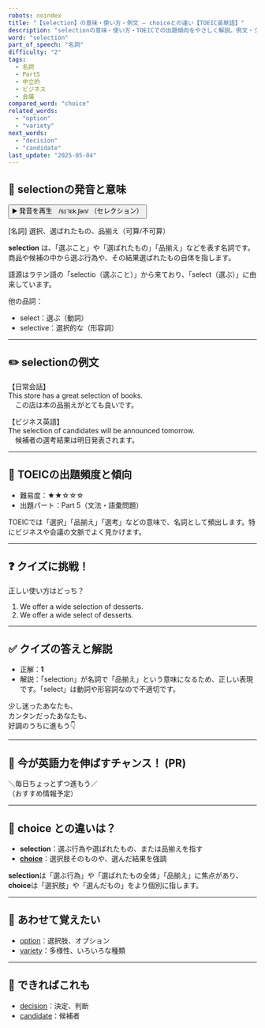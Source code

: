```yaml
---
robots: noindex
title: "【selection】の意味・使い方・例文 ― choiceとの違い【TOEIC英単語】"
description: "selectionの意味・使い方・TOEICでの出題傾向をやさしく解説。例文・クイズ付きでchoiceとの違いもわかりやすく学べます。"
word: "selection"
part_of_speech: "名詞"
difficulty: "2"
tags:
  - 名詞
  - Part5
  - 中立的
  - ビジネス
  - 会議
compared_word: "choice"
related_words:
  - "option"
  - "variety"
next_words:
  - "decision"
  - "candidate"
last_update: "2025-05-04"
---
```


## 🔰 selectionの発音と意味

<button class="play-audio" onclick="playTTS('selection')">
  <span class="play-audio-main">
    ▶️ 発音を再生　/sɪˈlɛk.ʃən/
  </span>
  <span class="play-audio-sub">
    （セレクション）
  </span>
</button>

[名詞] 選択、選ばれたもの、品揃え（可算/不可算）

**selection** は、「選ぶこと」や「選ばれたもの」「品揃え」などを表す名詞です。商品や候補の中から選ぶ行為や、その結果選ばれたもの自体を指します。

語源はラテン語の「selectio（選ぶこと）」から来ており、「select（選ぶ）」に由来しています。

他の品詞：  
- select：選ぶ（動詞）
- selective：選択的な（形容詞）

---

## ✏️ selectionの例文

【日常会話】  
This store has a great selection of books.  
　この店は本の品揃えがとても良いです。

【ビジネス英語】  
The selection of candidates will be announced tomorrow.  
　候補者の選考結果は明日発表されます。

---

## 🎯 TOEICの出題頻度と傾向

- 難易度：★★☆☆☆
- 出題パート：Part 5（文法・語彙問題）

TOEICでは「選択」「品揃え」「選考」などの意味で、名詞として頻出します。特にビジネスや会議の文脈でよく見かけます。

---

## ❓ クイズに挑戦！

正しい使い方はどっち？

1. We offer a wide selection of desserts.  
2. We offer a wide select of desserts.

---

## ✅ クイズの答えと解説

- 正解：**1**
- 解説：「selection」が名詞で「品揃え」という意味になるため、正しい表現です。「select」は動詞や形容詞なので不適切です。

少し迷ったあなたも、  
カンタンだったあなたも、  
好調のうちに進もう👇️

---

## 🚀 今が英語力を伸ばすチャンス！ (PR)

<div class="info-center">
＼毎日ちょっとずつ進もう／<br>  
（おすすめ情報予定）
</div>

---

## 🤔  choice との違いは？

- **selection**：選ぶ行為や選ばれたもの、または品揃えを指す
- **[choice](/choice)**：選択肢そのものや、選んだ結果を強調

**selection**は「選ぶ行為」や「選ばれたもの全体」「品揃え」に焦点があり、**choice**は「選択肢」や「選んだもの」をより個別に指します。

---

## 🧩 あわせて覚えたい

- [option](/option)：選択肢、オプション
- [variety](/variety)：多様性、いろいろな種類

---

## 📖 できればこれも

- [decision](/decision)：決定、判断
- [candidate](/candidate)：候補者

<!-- cvid: aid30_bid11 -->
